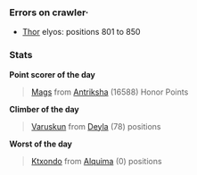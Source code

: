 ### Errors on crawler·
- [Thor](/#/ranking/Thor) elyos: positions 801 to 850


### Stats

**Point scorer of the day**
>[Mags](/#/character/Antriksha/491254) from [Antriksha](/#/ranking/Antriksha)  (16588) Honor Points


**Climber of the day**
>[Varuskun](/#/character/Deyla/1132682) from [Deyla](/#/ranking/Deyla)  (78) positions


**Worst of the day**
>[Ktxondo](/#/character/Alquima/34654) from [Alquima](/#/ranking/Alquima)  (0) positions


